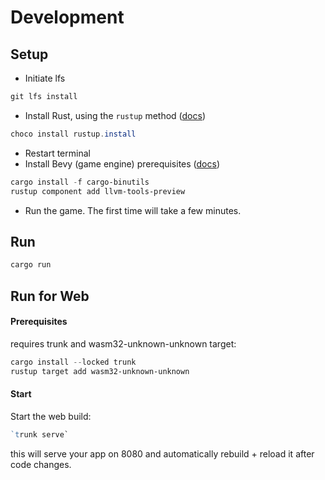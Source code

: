 # Development

## Setup

- Initiate lfs

```powershell
git lfs install
```

- Install Rust, using the `rustup` method ([docs](https://www.rust-lang.org/tools/install))

```powershell
choco install rustup.install
```

- Restart terminal
- Install Bevy (game engine) prerequisites ([docs](https://bevyengine.org/learn/book/getting-started/setup/))

```powershell
cargo install -f cargo-binutils
rustup component add llvm-tools-preview
```

- Run the game. The first time will take a few minutes.

## Run

```powershell
cargo run
```

## Run for Web

#### Prerequisites
requires trunk and wasm32-unknown-unknown target:

```powershell
cargo install --locked trunk
rustup target add wasm32-unknown-unknown
```

#### Start

Start the web build:

```powershell
`trunk serve`
```

this will serve your app on 8080 and automatically rebuild + reload it after code changes.

